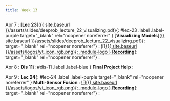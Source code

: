 ```yaml
---
title: Week 13
---
```





Apr 7
: [**Lec 23**]({{ site.baseurl }}/assets/slides/deeprob_lecture_22_visualizing.pdf){: #lec-23 .label .label-purple target="_blank" rel="noopener noreferrer" } [**Visualizing Models**]({{ site.baseurl }}/assets/slides/deeprob_lecture_22_visualizing.pdf){: target="_blank" rel="noopener noreferrer"}
  : [![]({{ site.baseurl }}/assets/logos/yt_icon_rgb.png){: .module-logo } **Recording**](https://leccap.engin.umich.edu/leccap/player/r/Dhl2ni){: target="_blank" rel="noopener noreferrer"}
: &nbsp;


Apr 8
: **Dis 11**{: #dis-11 .label .label-blue } **Final Project Help**
: &nbsp;


Apr 9
: **Lec 24**{: #lec-24 .label .label-purple target="_blank" rel="noopener noreferrer" } **Multi-Sensor Fusion**
  : [![]({{ site.baseurl }}/assets/logos/yt_icon_rgb.png){: .module-logo } **Recording**](https://leccap.engin.umich.edu/leccap/player/r/B9V1rL){: target="_blank" rel="noopener noreferrer"}
: &nbsp;




